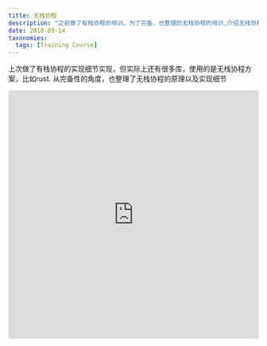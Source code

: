 ```yaml
---
title: 无栈协程
description: "之前做了有栈协程的培训，为了完备，也整理的无栈协程的培训,介绍无栈协程的实现细节"
date: 2018-09-14
taxonomies:
  tags: [Training Course]
---
```


上次做了有栈协程的实现细节实现，但实际上还有很多库，使用的是无栈协程方案，比如rust. 从完备性的角度，也整理了无栈协程的原理以及实现细节

<iframe src="https://www.slideshare.net/slideshow/embed_code/key/umIycsY8UlDudy?hostedIn=slideshare&page=upload" width="100%" height="500" frameborder="0" marginwidth="0" marginheight="0" scrolling="no"></iframe>
